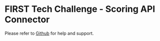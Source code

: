 # FIRST Tech Challenge - Scoring API Connector

Please refer to [Github](https://github.com/ssysm/companion-module-ftcscoring) for help and support.
